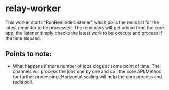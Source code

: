 # relay-worker

This worker starts "RunReminderListener" which polls the redis list for the latest reminder to be processed. The reminders will get added from the core app, the listener simply checks the latest work to be execute and process if the time elapsed.

## Points to note:

- What happens if more number of jobs clogs at some point of time.
    The channels will process the jobs one by one and call the core API/Method for further processing. Horizontal scaling will help the core process and redis poll. 


